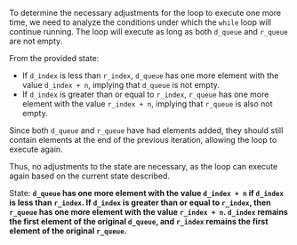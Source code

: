 To determine the necessary adjustments for the loop to execute one more time, we need to analyze the conditions under which the `while` loop will continue running. The loop will execute as long as both `d_queue` and `r_queue` are not empty.

From the provided state:
- If `d_index` is less than `r_index`, `d_queue` has one more element with the value `d_index + n`, implying that `d_queue` is not empty.
- If `d_index` is greater than or equal to `r_index`, `r_queue` has one more element with the value `r_index + n`, implying that `r_queue` is also not empty.

Since both `d_queue` and `r_queue` have had elements added, they should still contain elements at the end of the previous iteration, allowing the loop to execute again.

Thus, no adjustments to the state are necessary, as the loop can execute again based on the current state described.

State: **`d_queue` has one more element with the value `d_index + n` if `d_index` is less than `r_index`. If `d_index` is greater than or equal to `r_index`, then `r_queue` has one more element with the value `r_index + n`. `d_index` remains the first element of the original `d_queue`, and `r_index` remains the first element of the original `r_queue`.**